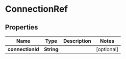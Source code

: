 
# ConnectionRef

## Properties
Name | Type | Description | Notes
------------ | ------------- | ------------- | -------------
**connectionId** | **String** |  |  [optional]



